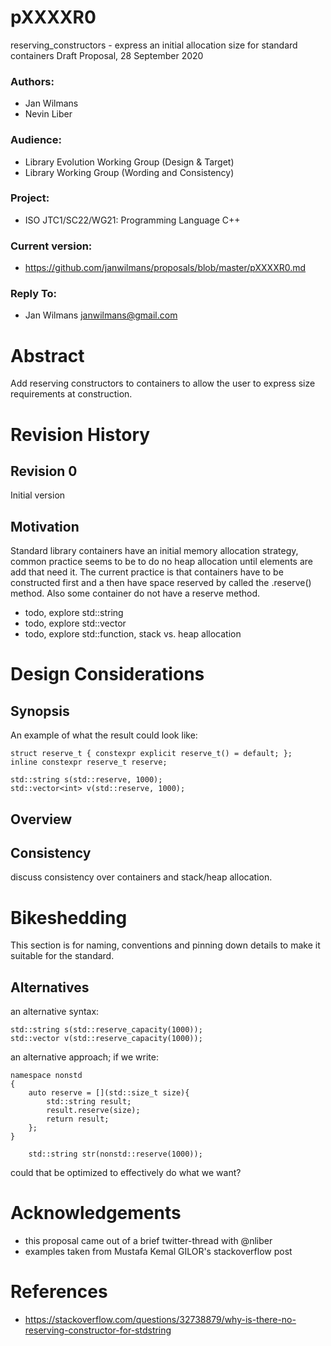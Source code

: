 # pXXXXR0
reserving_constructors - express an initial allocation size for standard containers
Draft Proposal, 28 September 2020

### Authors:
 * Jan Wilmans
 * Nevin Liber
 
 ### Audience:
  * Library Evolution Working Group (Design & Target)
  * Library Working Group (Wording and Consistency)

### Project:
  * ISO JTC1/SC22/WG21: Programming Language C++
  
### Current version:
  * https://github.com/janwilmans/proposals/blob/master/pXXXXR0.md

### Reply To: 
  * Jan Wilmans <janwilmans@gmail.com>

# Abstract

Add reserving constructors to containers to allow the user to express size requirements at construction.

# Revision History

## Revision 0

Initial version

## Motivation

Standard library containers have an initial memory allocation strategy, common practice seems to be to do no heap allocation until elements are add that need it. 
The current practice is that containers have to be constructed first and a then have space reserved by called the .reserve() method. Also some container do not have a reserve method.



* todo, explore std::string 
* todo, explore std::vector<T> 
* todo, explore std::function<T>, stack vs. heap allocation

# Design Considerations

## Synopsis

An example of what the result could look like:

```
struct reserve_t { constexpr explicit reserve_t() = default; };
inline constexpr reserve_t reserve;

std::string s(std::reserve, 1000);
std::vector<int> v(std::reserve, 1000);
```

## Overview

## Consistency

discuss consistency over containers and stack/heap allocation.

# Bikeshedding

This section is for naming, conventions and pinning down details to make it suitable for the standard.

## Alternatives

an alternative syntax:

```
std::string s(std::reserve_capacity(1000));
std::vector v(std::reserve_capacity(1000));
```

an alternative approach; if we write:

```
namespace nonstd
{
    auto reserve = [](std::size_t size){
        std::string result;
        result.reserve(size);
        return result;
    };
}

    std::string str(nonstd::reserve(1000));
``` 

could that be optimized to effectively do what we want? 

# Acknowledgements

* this proposal came out of a brief twitter-thread with @nliber
* examples taken from Mustafa Kemal GILOR's stackoverflow post

# References

* https://stackoverflow.com/questions/32738879/why-is-there-no-reserving-constructor-for-stdstring






